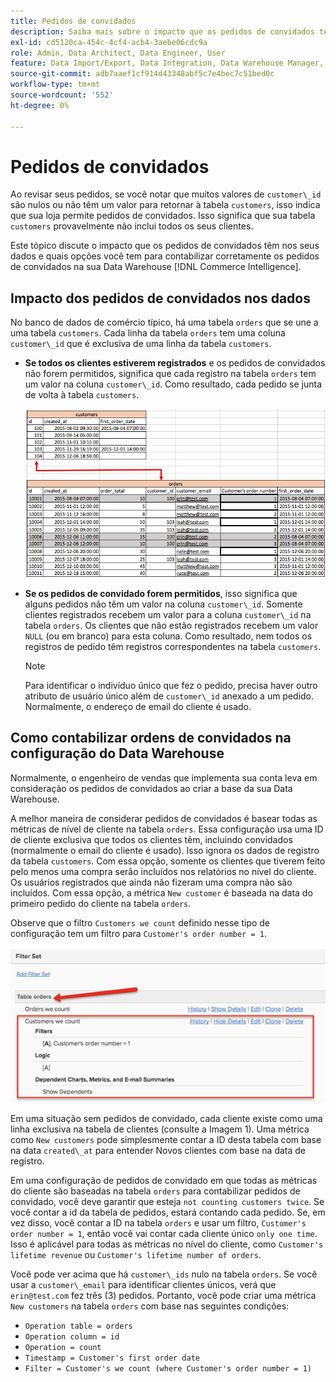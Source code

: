 ```yaml
---
title: Pedidos de convidados
description: Saiba mais sobre o impacto que os pedidos de convidados têm nos seus dados e quais opções você tem para contabilizar corretamente os pedidos de convidados no seu  [!DNL Commerce Intelligence] Data Warehouse.
exl-id: cd5120ca-454c-4cf4-acb4-3aebe06cdc9a
role: Admin, Data Architect, Data Engineer, User
feature: Data Import/Export, Data Integration, Data Warehouse Manager, Commerce Tables
source-git-commit: adb7aaef1cf914d43348abf5c7e4bec7c51bed0c
workflow-type: tm+mt
source-wordcount: '552'
ht-degree: 0%

---
```


# Pedidos de convidados

Ao revisar seus pedidos, se você notar que muitos valores de `customer\_id` são nulos ou não têm um valor para retornar à tabela `customers`, isso indica que sua loja permite pedidos de convidados. Isso significa que sua tabela `customers` provavelmente não inclui todos os seus clientes.

Este tópico discute o impacto que os pedidos de convidados têm nos seus dados e quais opções você tem para contabilizar corretamente os pedidos de convidados na sua Data Warehouse [!DNL Commerce Intelligence].

## Impacto dos pedidos de convidados nos dados

No banco de dados de comércio típico, há uma tabela `orders` que se une a uma tabela `customers`. Cada linha da tabela `orders` tem uma coluna `customer\_id` que é exclusiva de uma linha da tabela `customers`.

* **Se todos os clientes estiverem registrados** e os pedidos de convidados não forem permitidos, significa que cada registro na tabela `orders` tem um valor na coluna `customer\_id`. Como resultado, cada pedido se junta de volta à tabela `customers`.

  ![](../../assets/guest-orders-4.png)

* **Se os pedidos de convidado forem permitidos**, isso significa que alguns pedidos não têm um valor na coluna `customer\_id`. Somente clientes registrados recebem um valor para a coluna `customer\_id` na tabela `orders`. Os clientes que não estão registrados recebem um valor `NULL` (ou em branco) para esta coluna. Como resultado, nem todos os registros de pedido têm registros correspondentes na tabela `customers`.

  >[!NOTE]
  >
  >Para identificar o indivíduo único que fez o pedido, precisa haver outro atributo de usuário único além de `customer\_id` anexado a um pedido. Normalmente, o endereço de email do cliente é usado.

## Como contabilizar ordens de convidados na configuração do Data Warehouse

Normalmente, o engenheiro de vendas que implementa sua conta leva em consideração os pedidos de convidados ao criar a base da sua Data Warehouse.

A melhor maneira de considerar pedidos de convidados é basear todas as métricas de nível de cliente na tabela `orders`. Essa configuração usa uma ID de cliente exclusiva que todos os clientes têm, incluindo convidados (normalmente o email do cliente é usado). Isso ignora os dados de registro da tabela `customers`. Com essa opção, somente os clientes que tiverem feito pelo menos uma compra serão incluídos nos relatórios no nível do cliente. Os usuários registrados que ainda não fizeram uma compra não são incluídos. Com essa opção, a métrica `New customer` é baseada na data do primeiro pedido do cliente na tabela `orders`.

Observe que o filtro `Customers we count` definido nesse tipo de configuração tem um filtro para `Customer's order number = 1`.

![](../../assets/guest-orders-filter-set.png)

Em uma situação sem pedidos de convidado, cada cliente existe como uma linha exclusiva na tabela de clientes (consulte a Imagem 1). Uma métrica como `New customers` pode simplesmente contar a ID desta tabela com base na data `created\_at` para entender Novos clientes com base na data de registro.

Em uma configuração de pedidos de convidado em que todas as métricas do cliente são baseadas na tabela `orders` para contabilizar pedidos de convidado, você deve garantir que esteja `not counting customers twice`. Se você contar a id da tabela de pedidos, estará contando cada pedido. Se, em vez disso, você contar a ID na tabela `orders` e usar um filtro, `Customer's order number = 1`, então você vai contar cada cliente único `only one time`. Isso é aplicável para todas as métricas no nível do cliente, como `Customer's lifetime revenue` ou `Customer's lifetime number of orders`.

Você pode ver acima que há `customer\_ids` nulo na tabela `orders`. Se você usar a `customer\_email` para identificar clientes únicos, verá que `erin@test.com` fez três (3) pedidos. Portanto, você pode criar uma métrica `New customers` na tabela `orders` com base nas seguintes condições:

* `Operation table = orders`
* `Operation column = id`
* `Operation = count`
* `Timestamp = Customer's first order date`
* `Filter = Customer's we count (where Customer's order number = 1)`

